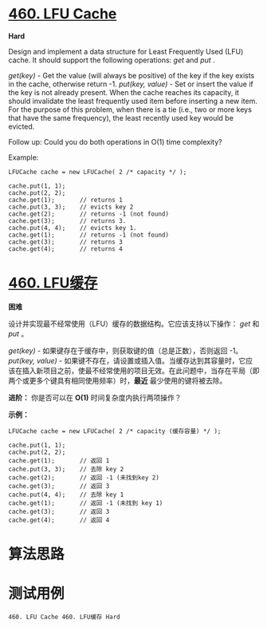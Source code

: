 # [460. LFU Cache][enTitle]

**Hard**

Design and implement a data structure for Least Frequently Used (LFU) cache. It should support the following operations:  *get*  and  *put* .

 *get(key)*  - Get the value (will always be positive) of the key if the key exists in the cache, otherwise return -1.  *put(key, value)*  - Set or insert the value if the key is not already present. When the cache reaches its capacity, it should invalidate the least frequently used item before inserting a new item. For the purpose of this problem, when there is a tie (i.e., two or more keys that have the same frequency), the least recently used key would be evicted.

Follow up: Could you do both operations in O(1) time complexity?

Example:

```
LFUCache cache = new LFUCache( 2 /* capacity */ );

cache.put(1, 1);
cache.put(2, 2);
cache.get(1);       // returns 1
cache.put(3, 3);    // evicts key 2
cache.get(2);       // returns -1 (not found)
cache.get(3);       // returns 3.
cache.put(4, 4);    // evicts key 1.
cache.get(1);       // returns -1 (not found)
cache.get(3);       // returns 3
cache.get(4);       // returns 4

```




# [460. LFU缓存][cnTitle]

**困难**

设计并实现最不经常使用（LFU）缓存的数据结构。它应该支持以下操作： *get*  和  *put* 。

 *get(key)*  - 如果键存在于缓存中，则获取键的值（总是正数），否则返回 -1。  *put(key, value)*  - 如果键不存在，请设置或插入值。当缓存达到其容量时，它应该在插入新项目之前，使最不经常使用的项目无效。在此问题中，当存在平局（即两个或更多个键具有相同使用频率）时，**最近** 最少使用的键将被去除。

**进阶：**  你是否可以在 **O(1)** 时间复杂度内执行两项操作？

**示例：** 

```
LFUCache cache = new LFUCache( 2 /* capacity (缓存容量) */ );

cache.put(1, 1);
cache.put(2, 2);
cache.get(1);       // 返回 1
cache.put(3, 3);    // 去除 key 2
cache.get(2);       // 返回 -1 (未找到key 2)
cache.get(3);       // 返回 3
cache.put(4, 4);    // 去除 key 1
cache.get(1);       // 返回 -1 (未找到 key 1)
cache.get(3);       // 返回 3
cache.get(4);       // 返回 4
```




# 算法思路

# 测试用例
```
460. LFU Cache 460. LFU缓存 Hard
```

[enTitle]: https://leetcode.com/problems/lfu-cache/
[cnTitle]: https://leetcode-cn.com/problems/lfu-cache/
